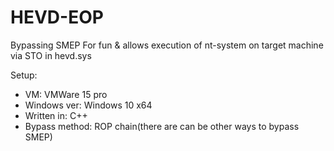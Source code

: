 # HEVD-EOP
Bypassing SMEP For fun &amp; allows execution of nt-system on target machine via STO in hevd.sys


Setup: 
  - VM:           VMWare 15 pro
  - Windows ver:  Windows 10 x64
  - Written in:   C++ 
  - Bypass method: ROP chain(there are can be other ways to bypass SMEP)
